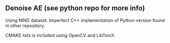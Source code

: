 ## Denoise AE (see python repo for more info)

Using NIND dataset. Imperfect C++ implementation of Python version found in other repository.

CMAKE lists is included using OpenCV and LibTorch